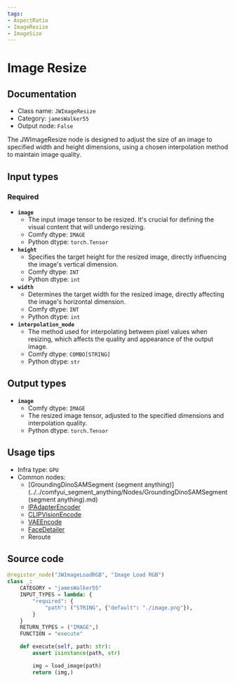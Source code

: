 ```yaml
---
tags:
- AspectRatio
- ImageResize
- ImageSize
---
```


# Image Resize
## Documentation
- Class name: `JWImageResize`
- Category: `jamesWalker55`
- Output node: `False`

The JWImageResize node is designed to adjust the size of an image to specified width and height dimensions, using a chosen interpolation method to maintain image quality.
## Input types
### Required
- **`image`**
    - The input image tensor to be resized. It's crucial for defining the visual content that will undergo resizing.
    - Comfy dtype: `IMAGE`
    - Python dtype: `torch.Tensor`
- **`height`**
    - Specifies the target height for the resized image, directly influencing the image's vertical dimension.
    - Comfy dtype: `INT`
    - Python dtype: `int`
- **`width`**
    - Determines the target width for the resized image, directly affecting the image's horizontal dimension.
    - Comfy dtype: `INT`
    - Python dtype: `int`
- **`interpolation_mode`**
    - The method used for interpolating between pixel values when resizing, which affects the quality and appearance of the output image.
    - Comfy dtype: `COMBO[STRING]`
    - Python dtype: `str`
## Output types
- **`image`**
    - Comfy dtype: `IMAGE`
    - The resized image tensor, adjusted to the specified dimensions and interpolation quality.
    - Python dtype: `torch.Tensor`
## Usage tips
- Infra type: `GPU`
- Common nodes:
    - [GroundingDinoSAMSegment (segment anything)](../../comfyui_segment_anything/Nodes/GroundingDinoSAMSegment (segment anything).md)
    - [IPAdapterEncoder](../../ComfyUI_IPAdapter_plus/Nodes/IPAdapterEncoder.md)
    - [CLIPVisionEncode](../../Comfy/Nodes/CLIPVisionEncode.md)
    - [VAEEncode](../../Comfy/Nodes/VAEEncode.md)
    - [FaceDetailer](../../ComfyUI-Impact-Pack/Nodes/FaceDetailer.md)
    - Reroute



## Source code
```python
@register_node("JWImageLoadRGB", "Image Load RGB")
class _:
    CATEGORY = "jamesWalker55"
    INPUT_TYPES = lambda: {
        "required": {
            "path": ("STRING", {"default": "./image.png"}),
        }
    }
    RETURN_TYPES = ("IMAGE",)
    FUNCTION = "execute"

    def execute(self, path: str):
        assert isinstance(path, str)

        img = load_image(path)
        return (img,)

```
